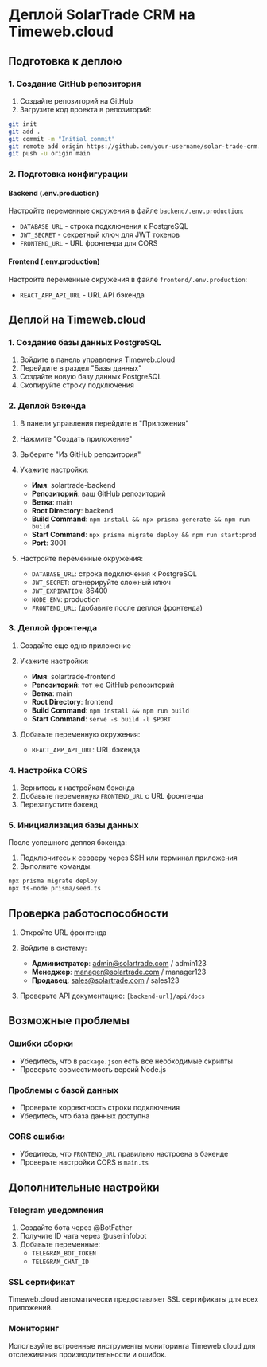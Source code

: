 # Деплой SolarTrade CRM на Timeweb.cloud

## Подготовка к деплою

### 1. Создание GitHub репозитория
1. Создайте репозиторий на GitHub
2. Загрузите код проекта в репозиторий:
```bash
git init
git add .
git commit -m "Initial commit"
git remote add origin https://github.com/your-username/solar-trade-crm.git
git push -u origin main
```

### 2. Подготовка конфигурации

#### Backend (.env.production)
Настройте переменные окружения в файле `backend/.env.production`:
- `DATABASE_URL` - строка подключения к PostgreSQL
- `JWT_SECRET` - секретный ключ для JWT токенов
- `FRONTEND_URL` - URL фронтенда для CORS

#### Frontend (.env.production)
Настройте переменные окружения в файле `frontend/.env.production`:
- `REACT_APP_API_URL` - URL API бэкенда

## Деплой на Timeweb.cloud

### 1. Создание базы данных PostgreSQL

1. Войдите в панель управления Timeweb.cloud
2. Перейдите в раздел "Базы данных"
3. Создайте новую базу данных PostgreSQL
4. Скопируйте строку подключения

### 2. Деплой бэкенда

1. В панели управления перейдите в "Приложения"
2. Нажмите "Создать приложение"
3. Выберите "Из GitHub репозитория"
4. Укажите настройки:
   - **Имя**: solartrade-backend
   - **Репозиторий**: ваш GitHub репозиторий
   - **Ветка**: main
   - **Root Directory**: backend
   - **Build Command**: `npm install && npx prisma generate && npm run build`
   - **Start Command**: `npx prisma migrate deploy && npm run start:prod`
   - **Port**: 3001

5. Настройте переменные окружения:
   - `DATABASE_URL`: строка подключения к PostgreSQL
   - `JWT_SECRET`: сгенерируйте сложный ключ
   - `JWT_EXPIRATION`: 86400
   - `NODE_ENV`: production
   - `FRONTEND_URL`: (добавите после деплоя фронтенда)

### 3. Деплой фронтенда

1. Создайте еще одно приложение
2. Укажите настройки:
   - **Имя**: solartrade-frontend
   - **Репозиторий**: тот же GitHub репозиторий
   - **Ветка**: main
   - **Root Directory**: frontend
   - **Build Command**: `npm install && npm run build`
   - **Start Command**: `serve -s build -l $PORT`

3. Добавьте переменную окружения:
   - `REACT_APP_API_URL`: URL бэкенда

### 4. Настройка CORS

1. Вернитесь к настройкам бэкенда
2. Добавьте переменную `FRONTEND_URL` с URL фронтенда
3. Перезапустите бэкенд

### 5. Инициализация базы данных

После успешного деплоя бэкенда:
1. Подключитесь к серверу через SSH или терминал приложения
2. Выполните команды:
```bash
npx prisma migrate deploy
npx ts-node prisma/seed.ts
```

## Проверка работоспособности

1. Откройте URL фронтенда
2. Войдите в систему:
   - **Администратор**: admin@solartrade.com / admin123
   - **Менеджер**: manager@solartrade.com / manager123
   - **Продавец**: sales@solartrade.com / sales123

3. Проверьте API документацию: `[backend-url]/api/docs`

## Возможные проблемы

### Ошибки сборки
- Убедитесь, что в `package.json` есть все необходимые скрипты
- Проверьте совместимость версий Node.js

### Проблемы с базой данных
- Проверьте корректность строки подключения
- Убедитесь, что база данных доступна

### CORS ошибки
- Убедитесь, что `FRONTEND_URL` правильно настроена в бэкенде
- Проверьте настройки CORS в `main.ts`

## Дополнительные настройки

### Telegram уведомления
1. Создайте бота через @BotFather
2. Получите ID чата через @userinfobot
3. Добавьте переменные:
   - `TELEGRAM_BOT_TOKEN`
   - `TELEGRAM_CHAT_ID`

### SSL сертификат
Timeweb.cloud автоматически предоставляет SSL сертификаты для всех приложений.

### Мониторинг
Используйте встроенные инструменты мониторинга Timeweb.cloud для отслеживания производительности и ошибок.
